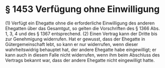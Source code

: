 # § 1453 Verfügung ohne Einwilligung
(1) Verfügt ein Ehegatte ohne die erforderliche Einwilligung des anderen Ehegatten über das Gesamtgut, so gelten die Vorschriften des § 1366 Abs. 1, 3, 4 und des § 1367 entsprechend.
(2) Einen Vertrag kann der Dritte bis zur Genehmigung widerrufen. Hat er gewusst, dass der Ehegatte in Gütergemeinschaft lebt, so kann er nur widerrufen, wenn dieser wahrheitswidrig behauptet hat, der andere Ehegatte habe eingewilligt; er kann auch in diesem Falle nicht widerrufen, wenn ihm beim Abschluss des Vertrags bekannt war, dass der andere Ehegatte nicht eingewilligt hatte.